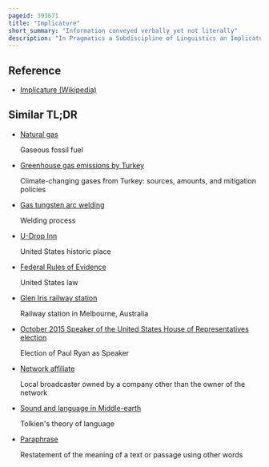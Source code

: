 ```yaml
---
pageid: 393671
title: "Implicature"
short_summary: "Information conveyed verbally yet not literally"
description: "In Pragmatics a Subdiscipline of Linguistics an Implicature is Something the Speaker suggests or Implies with an Utterance even if it is not literally expressed. Implicatures can help in communicating more effectively than saying what we want to communicate. The Philosopher H. P. In 1975 Grice invented the Term. Grice Distinguishes between the conversational Implicatures that arise because the Speakers are expected to respect general Rules of Conversation and conventional Ones which are tied to certain Words such as but or therefore. Take for Example the following Exchange: a: i am out of Gas. B: There is a gas station 'round the corner."
---
```


## Reference

- [Implicature (Wikipedia)](https://en.wikipedia.org/?curid=393671)

## Similar TL;DR

- [Natural gas](/tldr/en/natural-gas)

  Gaseous fossil fuel

- [Greenhouse gas emissions by Turkey](/tldr/en/greenhouse-gas-emissions-by-turkey)

  Climate-changing gases from Turkey: sources, amounts, and mitigation policies

- [Gas tungsten arc welding](/tldr/en/gas-tungsten-arc-welding)

  Welding process

- [U-Drop Inn](/tldr/en/u-drop-inn)

  United States historic place

- [Federal Rules of Evidence](/tldr/en/federal-rules-of-evidence)

  United States law

- [Glen Iris railway station](/tldr/en/glen-iris-railway-station)

  Railway station in Melbourne, Australia

- [October 2015 Speaker of the United States House of Representatives election](/tldr/en/october-2015-speaker-of-the-united-states-house-of-representatives-election)

  Election of Paul Ryan as Speaker

- [Network affiliate](/tldr/en/network-affiliate)

  Local broadcaster owned by a company other than the owner of the network

- [Sound and language in Middle-earth](/tldr/en/sound-and-language-in-middle-earth)

  Tolkien's theory of language

- [Paraphrase](/tldr/en/paraphrase)

  Restatement of the meaning of a text or passage using other words
